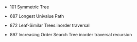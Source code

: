 - 101 Symmetric Tree

- 687 Longest Univalue Path

- 872 Leaf-Similar Trees
    inorder traversal

- 897 Increasing Order Search Tree 
    inorder traversal
    recursion 
    
